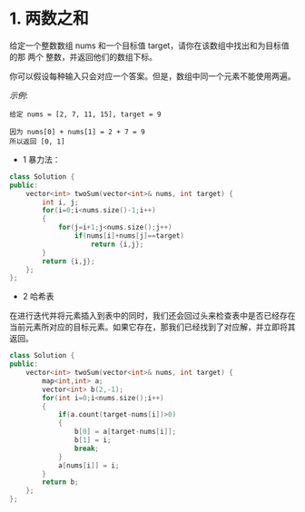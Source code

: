 # 1. 两数之和

给定一个整数数组 nums 和一个目标值 target，请你在该数组中找出和为目标值的那 两个 整数，并返回他们的数组下标。

你可以假设每种输入只会对应一个答案。但是，数组中同一个元素不能使用两遍。

*示例*:

```
给定 nums = [2, 7, 11, 15], target = 9

因为 nums[0] + nums[1] = 2 + 7 = 9
所以返回 [0, 1]
```

- 1 暴力法：

```c++
class Solution {
public:
    vector<int> twoSum(vector<int>& nums, int target) {
        int i, j;
        for(i=0;i<nums.size()-1;i++)
        {
            for(j=i+1;j<nums.size();j++)
                if(nums[i]+nums[j]==target)
                    return {i,j};
        }
        return {i,j};
    };
};
```

-  2 哈希表

  在进行迭代并将元素插入到表中的同时，我们还会回过头来检查表中是否已经存在当前元素所对应的目标元素。如果它存在，那我们已经找到了对应解，并立即将其返回。

  ```c++
  class Solution {
  public:
      vector<int> twoSum(vector<int>& nums, int target) {
          map<int,int> a;
          vector<int> b(2,-1);
          for(int i=0;i<nums.size();i++)
          {
              if(a.count(target-nums[i])>0)
              {
                  b[0] = a[target-nums[i]];
                  b[1] = i;
                  break;
              }
              a[nums[i]] = i;
          }
          return b;
      };
  };
  ```

  